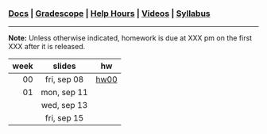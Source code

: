 ### [Docs](https://github.com/james-bern/CS136/wiki) | [Gradescope](https://www.gradescope.com/) | [Help Hours](https://docs.google.com/spreadsheets/d/1RMnAX-a_dZqIZU0KUKtYfLQkDUp_5aErHFWLoeoXJ4Y/edit?usp=sharing) | [Videos](https://glow.williams.edu/) | [Syllabus](https://github.com/james-bern/CS136/wiki/Syllabus)

---

**Note:** Unless otherwise indicated, homework is due at XXX pm on the first XXX after it is released.

|week|slides|hw|
|-:|:-:|-|
|00| fri, sep 08 |[hw00](https://github.com/james-bern/CS136/wiki/hw00)|
|01|  mon, sep 11 | |
| |  wed, sep 13 | |
| |  fri, sep 15 | |
